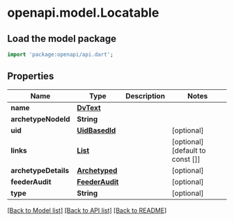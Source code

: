 # openapi.model.Locatable

## Load the model package
```dart
import 'package:openapi/api.dart';
```

## Properties
Name | Type | Description | Notes
------------ | ------------- | ------------- | -------------
**name** | [**DvText**](DvText.md) |  | 
**archetypeNodeId** | **String** |  | 
**uid** | [**UidBasedId**](UidBasedId.md) |  | [optional] 
**links** | [**List<Link>**](Link.md) |  | [optional] [default to const []]
**archetypeDetails** | [**Archetyped**](Archetyped.md) |  | [optional] 
**feederAudit** | [**FeederAudit**](FeederAudit.md) |  | [optional] 
**type** | **String** |  | [optional] 

[[Back to Model list]](../README.md#documentation-for-models) [[Back to API list]](../README.md#documentation-for-api-endpoints) [[Back to README]](../README.md)


